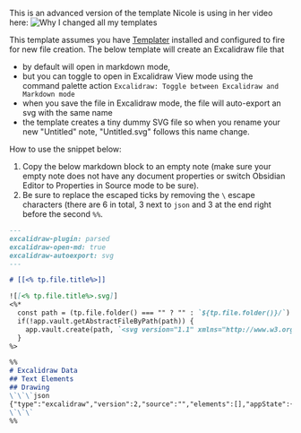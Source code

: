 This is an advanced version of the template Nicole is using in her video here: 
![Why I changed all my templates](https://youtu.be/zmgqMZi6QL8?t=950)

This template assumes you have [Templater](https://github.com/SilentVoid13/Templater) installed and configured to fire for new file creation. The below template will create an Excalidraw file that 
- by default will open in markdown mode, 
- but you can toggle to open in Excalidraw View mode using the command palette action `Excalidraw: Toggle between Excalidraw and Markdown mode` 
- when you save the file in Excalidraw mode, the file will auto-export an svg with the same name
- the template creates a tiny dummy SVG file so when you rename your new "Untitled" note, "Untitled.svg" follows this name change.

How to use the snippet below:
1. Copy the below markdown block to an empty note (make sure your empty note does not have any document properties or switch Obsidian Editor to Properties in Source mode to be sure).
2. Be sure to replace the escaped ticks by removing the ` \ ` escape characters (there are 6 in total, 3 next to `json` and 3 at the end right before the second `%%`.

```markdown
---
excalidraw-plugin: parsed
excalidraw-open-md: true
excalidraw-autoexport: svg
---

# [[<% tp.file.title%>]]

![[<% tp.file.title%>.svg]]
<%*
  const path = (tp.file.folder() === "" ? "" : `${tp.file.folder()}/`) + `${tp.file.title}.svg`;
  if(!app.vault.getAbstractFileByPath(path)) {
	app.vault.create(path, `<svg version="1.1" xmlns="http://www.w3.org/2000/svg" width="0" height="0"></svg>`);
  }
%>

%%
# Excalidraw Data
## Text Elements
## Drawing
\`\`\`json
{"type":"excalidraw","version":2,"source":"","elements":[],"appState":{}}
\`\`\`
%%
```